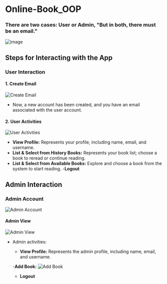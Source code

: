 # Online-Book_OOP

### There are two cases: User or Admin, "But in both, there must be an email."

![image](https://github.com/Mostafahassen1/Hospital-System/assets/134046265/d62ff579-645f-4170-a4b7-2c9141f674cf)

## Steps for Interacting with the App

### User Interaction

#### 1. Create Email
![Create Email](https://github.com/Mostafahassen1/Hospital-System/assets/134046265/f1ed37e1-eac6-49e1-85d0-5f72c252a905)
- Now, a new account has been created, and you have an email associated with the user account.

#### 2. User Activities
![User Activities](https://github.com/Mostafahassen1/Hospital-System/assets/134046265/a56790d5-926f-40ed-9a03-d5a012047759)
- **View Profile:** Represents your profile, including name, email, and username.
- **List & Select from History Books:** Represents your book list; choose a book to reread or continue reading.
- **List & Select from Available Books:** Explore and choose a book from the system to start reading.
-**Logout**

## Admin Interaction

### Admin Account
![Admin Account](https://github.com/Mostafahassen1/Hospital-System/assets/134046265/87928f4e-3ba9-477c-95c4-2c7a1b3ea9dc)

#### Admin View
![Admin View](https://github.com/Mostafahassen1/Hospital-System/assets/134046265/be6ec308-ce22-49db-866e-ac0e119087b0)
- Admin activities:
  - **View Profile:** Represents the admin profile, including name, email, and username.
    
  -**Add Book:** ![Add Book](https://github.com/Mostafahassen1/Hospital-System/assets/134046265/e473682d-dcff-4981-b414-58ab8b1b04ab)
  - **Logout**





